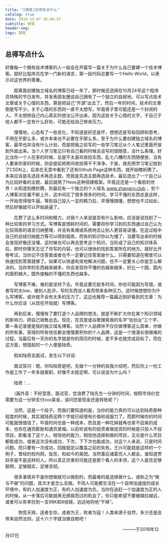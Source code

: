 ```yaml
---
title: "[随笔]总得写点什么"
catalog: true
date: 2018-12-07 10:48:57
subtitle: 随笔
header-img:
tags: 随笔
---
```


## 总得写点什么

好像每一个拥有技术博客的人一般会在开篇写一篇关于为什么自己要建一个技术博客。就好比程序员在学一门新的语言，第一段代码总要写一个Hello World，以表示对这世界的尊重。

​　　距离我创建独立域名的博客已经一年了，那时候还选择在10月24号这个程序员特殊的节日发布，并发表朋友圈说自己拥有了一个独立的自居地，可以写点技术文章或关于心情的东西，算是把自己“开源”出去了。然后一年的时间，技术的文章倒是写不少，关于心情的东西则一直不太想写，毕竟骨子里可能还是一个封闭的人，不太想把自己内心真实的想法公开出来，因为这些关于心情的文字，于自己于他人都不一定有什么好处，可能还给自己带来压力。

​　　慢慢地，心态有了一些变化，不知道是好还是坏，想想还是写些回顾和思考，不用在乎那么多，或许本来也不必要在乎那么多。至于为什么要创建独立域名的博客，最早也并没有什么计划，而是把我之前写的一些学习笔记从个人笔记里面开放到外面出来。当个人学习笔记只有自己看的时候总会写的很随意，没什么条理。好比当你一个人在家的时候，总是不太喜欢收拾东西，乱七八糟的东西随便放，当有人要来你家的时候，则会提前把房间收拾得干干净净。于是，我先把学习笔记放到了CSDN上，后来在无意中看到了还有Github Page这种东西，就开始瞎折腾了。本来应该是先选技术再选主题，而我是先选主题再选技术，最后选出了一个自己认为比较好看的主题，最后就用了Hexo这种搭建框架。毕竟这还是一个看脸的世界！从知道到瞎折腾，到最后有一个独立的个人域名 www.zhangcy.club ，到个人博客浏览量不断上升，这中间花了很多很多的时间。学习不懂的东西总是这样，一开始觉得很牛逼，等到自己投入一定的精力后，并慢慢搞懂，想想也不过如此，然后好像就可以开始装逼了。

​　　花费了这么多时间和精力，对我个人来说是否有什么影响，应该是说找到了一种比较笨的学习方式。写博客是很耗时间的，需要将你学习到的东西通过自己认为比较简练的语言归纳整理，并且有条理或系统地去让别人更容易读懂，在这过程中自己的总结归纳能力等可以得到锻炼，而有的知识你以为懂了，当要写出来的时候会发现好像还没懂，这时候也可以再去思考这个知识。当形成了自己的知识体系后，即时你哪天忘记了你写的内容，也可以很快的找到答案所在的地方。就好比开卷考试，当你记不住答案或者也不一定要记住答案是什么，只需要知道在哪里可以快速找到答案就够了。如果可以快速有效地解决问题，也不一定要关心你是怎么解决的。当你学的东西越来越多，你会发现你不懂的也越来越多，好比一个圆，圆内的面积越大，圆外接触的不懂的东西也越多。

​　　写博客不难，难的是坚持下去。毕竟这要花挺多时间，你也可能因为写错，或者写的太low，被别人批评，写的东西没人看而带来各种压力。这时候想想你为什么写博客，或许就不会有太多的压力了。这边也推荐一篇最近刚好看到的文章：为什么你应该（从现在开始就）写博客。

​　　再到后来，慢慢有了要打造个人品牌的想法，就是不断扩大你在某个知识领域的影响力，把自己销售出去。现在，在百度或谷歌搜索我的名字“张创业”三个字，第一条记录便是我的独立域名博客。当然个人品牌并不仅仅做博客这么简单，你做的所有事，获得的所有信任都会慢慢累积你的个人品牌，这是一个很漫长很艰难的过程，当最后有一天你的名字就是你的简历的时候，差不多也就完成目标了。而在这方面，想提起的一个人便是陆奇。

​　　假如陆奇去面试，发生以下对话:

​　　面试官问：嗯，你叫陆奇是吧，先做个一分钟的自我介绍吧，然后你上一份工作是工作了一年多就离职，好像不太稳定啊，可以说说为什么吗？

​　　陆奇：…

​　　（画外音：不好意思，面试官，您浪费了陆先生一分钟的时间，按照市场价您需要为这一分钟支付xxx美金，请问您是现金还是转账呢？）

​　　当然，这是一个段子。而我们要知道的是，当你的能力真的可以达到陆奇那种程度的时候，其实就陆奇这两个字就已经很有价值和说服力了。而那时候你的时间可能就很值钱了，毕竟时间也是一种成本，而且是一种花掉就再也拿不回来的成本，也存在通货膨胀和通货紧缩。以前听说有的投资者做投资的时候是只投人不投项目，即看准了这个人，相信他的能力，相信他选择和做的项目，无论是什么项目都能成功，或者这次没有成功，下次，下下次也能成功，对这个人来说，只是时间问题。而只要有一次成功，回报就足以覆盖之前的失败。王兴可能就是这样的一个例子，曾经的校内网，饭否，和如今的美团。当然事后诸葛亮人人都会，谁知道贾跃亭是不是这样的人。所以真正厉害的可能还是那个看人的本领，这个人是否足够聪明，足够踏实，足够坚韧。

​　　很多事情并不是你想做就可以做到的，而最难的是选择做什么，或称之为“做与不做”的问题，其次才是怎么去做。不同人可能都生活在一个自带加速度的成长环境中，有的人加速度为正，有的人加速度为负。当你在追赶一个加速度为正的人的时候，从一步落后可能就再无擦肩而过的机会了，你只能希望不要被越拉越远，或者可以有幸捡到一支98K和8倍镜，远远地将他“干掉”。

​　　　物竞天择，适者生存。成者为王，败者为寇！人类来源于自然，多少还是会带来自然法则。这十六个字就当做自勉吧！

​　　​　　　　　　　　　　　　　​　　​　　　　　　　　　　———于2018年12月07日